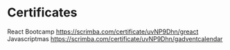 # Certificates

React Bootcamp https://scrimba.com/certificate/uvNP9Dhn/greact
Javascriptmas https://scrimba.com/certificate/uvNP9Dhn/gadventcalendar
